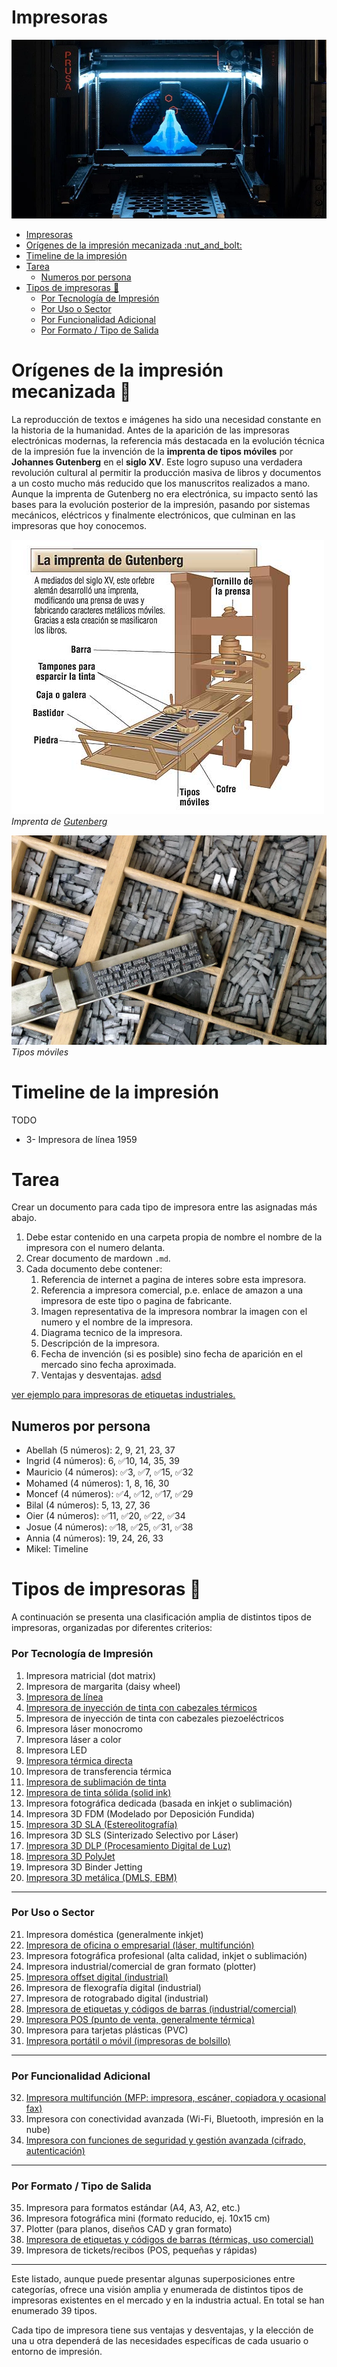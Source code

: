 # Impresoras

![alt text](image-2.png)

- [Impresoras](#impresoras)
- [Orígenes de la impresión mecanizada :nut\_and\_bolt:](#orígenes-de-la-impresión-mecanizada-nut_and_bolt)
- [Timeline de la impresión](#timeline-de-la-impresión)
- [Tarea](#tarea)
  - [Numeros por persona](#numeros-por-persona)
- [Tipos de impresoras :fax:](#tipos-de-impresoras-fax)
    - [Por Tecnología de Impresión](#por-tecnología-de-impresión)
    - [Por Uso o Sector](#por-uso-o-sector)
    - [Por Funcionalidad Adicional](#por-funcionalidad-adicional)
    - [Por Formato / Tipo de Salida](#por-formato--tipo-de-salida)


# Orígenes de la impresión mecanizada :nut_and_bolt:

La reproducción de textos e imágenes ha sido una necesidad constante en la historia de la humanidad. Antes de la aparición de las impresoras electrónicas modernas, la referencia más destacada en la evolución técnica de la impresión fue la invención de la **imprenta de tipos móviles** por **Johannes Gutenberg** en el **siglo XV**. Este logro supuso una verdadera revolución cultural al permitir la producción masiva de libros y documentos a un costo mucho más reducido que los manuscritos realizados a mano. Aunque la imprenta de Gutenberg no era electrónica, su impacto sentó las bases para la evolución posterior de la impresión, pasando por sistemas mecánicos, eléctricos y finalmente electrónicos, que culminan en las impresoras que hoy conocemos.

![alt text](image.png)
*Imprenta de [Gutenberg](https://es.wikipedia.org/wiki/Johannes_Gutenberg)*

![alt text](image-1.png)
*Tipos móviles*

# Timeline de la impresión

TODO

- 3- Impresora de línea 1959 

# Tarea

Crear un documento para cada tipo de impresora entre las asignadas más abajo.

1. Debe estar contenido en una carpeta propia de nombre el nombre de la impresora con el numero delanta.
2. Crear documento de mardown `.md`.
3. Cada documento debe contener:
   1. Referencia de internet a pagina de interes sobre esta impresora.
   2. Referencia a impresora comercial, p.e. enlace de amazon a una impresora de este tipo o pagina de fabricante.
   3. Imagen representativa de la impresora nombrar la imagen con el numero y el nombre de la impresora.
   4. Diagrama tecnico de la impresora.
   5. Descripción de la impresora.
   6. Fecha de invención (si es posible) sino fecha de aparición en el mercado sino fecha aproximada.
   7. Ventajas y desventajas.
[adsd]()

[ver ejemplo para impresoras de etiquetas industriales.](./Impresora%20de%20etiquetas/Impresora%20de%20etiquetas.md)

## Numeros por persona

- Abellah (5 números): 2, 9, 21, 23, 37
- Ingrid (4 números): 6, ✅10, 14, 35, 39
- Mauricio (4 números): ✅3, ✅7, ✅15, ✅32
- Mohamed (4 números): 1, 8, 16, 30
- Moncef (4 números): ✅4, ✅12, ✅17, ✅29
- Bilal (4 números): 5, 13, 27, 36
- Oier (4 números): ✅11, ✅20, ✅22, ✅34
- Josue (4 números): ✅18, ✅25, ✅31, ✅38
- Annia (4 números): 19, 24, 26, 33
- Mikel: Timeline

# Tipos de impresoras :fax:

A continuación se presenta una clasificación amplia de distintos tipos de impresoras, organizadas por diferentes criterios:

### Por Tecnología de Impresión

1. Impresora matricial (dot matrix)  
2. Impresora de margarita (daisy wheel)  
3. [Impresora de línea](<3. Impresora de Linea/Impreaora de Linea.md>)
4. [Impresora de inyección de tinta con cabezales térmicos ](<4. Impresora de inyección de tinta con cabezales termicos/impresora de inyección de tinta con cabezales.md>)
5. Impresora de inyección de tinta con cabezales piezoeléctricos  
6. Impresora láser monocromo  
7. Impresora láser a color  
8. Impresora LED  
9. [Impresora térmica directa](<10. Impresora de transferencia térmica/Impresora de transferencia térmica.md>)
10. Impresora de transferencia térmica  
11. [Impresora de sublimación de tinta](<11. Impresoras de sublimación/Impresoras de sublimación.md>)  
12. [Impresora de tinta sólida (solid ink)](<12. Impresora de tinta sólida  (solid ink )/Impresora de tinta sólida (solid ink).md>)
13. Impresora fotográfica dedicada (basada en inkjet o sublimación)  
14. Impresora 3D FDM (Modelado por Deposición Fundida)  
15. [Impresora 3D SLA (Estereolitografía)](<15. Impresora 3D SLA (Estere  olitografía)/Impresora 3D SLA (Estereolitografía).md>)
16. Impresora 3D SLS (Sinterizado Selectivo por Láser)  
17. [Impresora 3D DLP (Procesamiento Digital de Luz)](<17. Impresora 3D DLP (Procesamiento Digital de Luz)/Impresora 3D DLP (Procesamiento Digital de Luz) .md>)
18. [Impresora 3D PolyJet](<18. Impresora-3D-PolyJet/Impresora-3D-PolyJet.md>) 
19. Impresora 3D Binder Jetting  
20. [Impresora 3D metálica (DMLS, EBM)](<20. Impresora 3D Metálica/Impresora 3D Metálica.md>)

---

### Por Uso o Sector

21. Impresora doméstica (generalmente inkjet)  
22. [Impresora de oficina o empresarial (láser, multifunción)](<22. Impresora de oficina/Impresora de oficina.md>)
23. Impresora fotográfica profesional (alta calidad, inkjet o sublimación)  
24. Impresora industrial/comercial de gran formato (plotter)  
25. [Impresora offset digital (industrial)](<25. Impresora offset digital (industrial)/Impresora-offset-digital-(industrial).md>)
26. Impresora de flexografía digital (industrial)  
27. Impresora de rotograbado digital (industrial)  
28. [Impresora de etiquetas y códigos de barras (industrial/comercial)](./Impresora%20de%20etiquetas/Impresora%20de%20etiquetas.md)  
29. [Impresora POS (punto de venta, generalmente térmica) ](<29 . Impresora POS/29. Impresora POS (punto de venta, generalmente térmica) .md>)
30. Impresora para tarjetas plásticas (PVC)  
31. [Impresora portátil o móvil (impresoras de bolsillo)](<31. Impresora portátil o móvil(impresora de bolsillo)/Impresora portátil o móvil (impresora de bolsillo).md>)

---

### Por Funcionalidad Adicional

32. [Impresora multifunción (MFP: impresora, escáner, copiadora y ocasional fax) ](<32.Impresora Multifuncion/32.Impresora Multifuncion.md>)  
33. Impresora con conectividad avanzada (Wi-Fi, Bluetooth, impresión en la nube)  
34. [Impresora con funciones de seguridad y gestión avanzada (cifrado, autenticación)](<34. Impresora con funciones de seguridad/Impresora con funciones de seguridad.md>)

---

### Por Formato / Tipo de Salida

35. Impresora para formatos estándar (A4, A3, A2, etc.)  
36. Impresora fotográfica mini (formato reducido, ej. 10x15 cm)  
37. Plotter (para planos, diseños CAD y gran formato)  
38. [Impresora de etiquetas y códigos de barras (térmicas, uso comercial)](<38. Impresora de etiquetas y códigos de barras (térmicas, uso comercial)/Impresora de etiquetas y códigos de barras (térmicas, uso comercial).md>)
39. Impresora de tickets/recibos (POS, pequeñas y rápidas)

---


Este listado, aunque puede presentar algunas superposiciones entre categorías, ofrece una visión amplia y enumerada de distintos tipos de impresoras existentes en el mercado y en la industria actual. En total se han enumerado 39 tipos.

Cada tipo de impresora tiene sus ventajas y desventajas, y la elección de una u otra dependerá de las necesidades específicas de cada usuario o entorno de impresión.